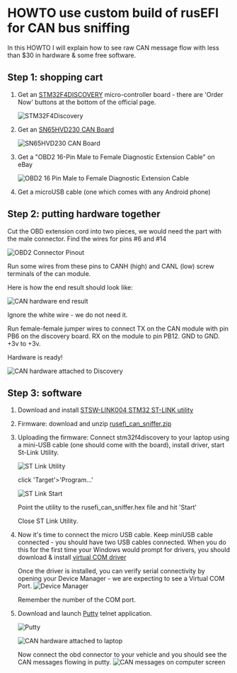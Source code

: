 # HOWTO use custom build of rusEFI for CAN bus sniffing

In this HOWTO I will explain how to see raw CAN message flow with less than $30 in hardware & some free software.

## Step 1: shopping cart

1. Get an [STM32F4DISCOVERY](http://www.st.com/web/catalog/tools/FM116/SC959/SS1532/PF252419) micro-controller board - there are 'Order Now' buttons at the bottom of the official page.

   ![STM32F4Discovery](Images/2014-08-21T15-20-24.645Z-stm32f4_discovery.jpg)

2. Get an [SN65HVD230 CAN Board](http://www.wvshare.com/product/SN65HVD230-CAN-Board.htm)

   ![SN65HVD230 CAN Board](Images/sn65hvd230-can-board_l_1_5.jpg)

3. Get a "OBD2 16-Pin Male to Female Diagnostic Extension Cable" on eBay

   ![OBD2 16 Pin Male to Female Diagnostic Extension Cable](Images/OBD2_16_Pin_Male_to_Female_Diagnostic_Extension_Cable.jpg)

4. Get a microUSB cable (one which comes with any Android phone)

## Step 2: putting hardware together

Cut the OBD extension cord into two pieces, we would need the part with the male connector. Find the wires for pins #6 and #14

![OBD2 Connector Pinout](Images/obd2_connector.png)

Run some wires from these pins to CANH (high) and CANL (low) screw terminals of the can module.

Here is how the end result should look like:

![CAN hardware end result](Images/CAN_hardware.jpg)

Ignore the white wire - we do not need it.

Run female-female jumper wires to connect TX on the CAN module with pin PB6 on the discovery board. RX on the module to pin PB12. GND to GND. +3v to +3v.

Hardware is ready!

![CAN hardware attached to Discovery](Images/CAN_hardware2.jpg)

## Step 3: software

1. Download and install [STSW-LINK004 STM32 ST-LINK utility](http://www.st.com/web/en/catalog/tools/PF258168)

2. Firmware: download and unzip [rusefi_can_sniffer.zip](http://rusefi.com/images/forum_posts/CAN/rusefi_can_sniffer.zip)

3. Uploading the firmware: Connect stm32f4discovery to your laptop using a mini-USB cable (one should come with the board), install driver, start St-Link Utility.

   ![ST Link Utility](Images/st_link_utility.png)

   click 'Target'>'Program...'

   ![ST Link Start](Images/st_link_start.png)

   Point the utility to the rusefi_can_sniffer.hex file and hit 'Start'

   Close ST Link Utility.

4. Now it's time to connect the micro USB cable. Keep miniUSB cable connected - you should have two USB cables connected. When you do this for the first time your Windows would prompt for drivers, you should download & install [virtual COM driver](http://www.st.com/web/en/catalog/tools/PF257938)

   Once the driver is installed, you can verify serial connectivity by opening your Device Manager - we are expecting to see a Virtual COM Port.
   ![Device Manager](Images/device_manager.png)

   Remember the number of the COM port.

5. Download and launch [Putty](http://www.chiark.greenend.org.uk/~sgtatham/putty/download.html) telnet application.

   ![Putty](Images/putty.png)

   ![CAN hardware attached to laptop](Images/CAN_hardware3.jpg)

   Now connect the obd connector to your vehicle and you should see the CAN messages flowing in putty.
   ![CAN messages on computer screen](Images/CAN_end_result.jpg)
